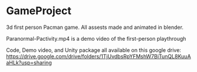 # GameProject

3d first person Pacman game.
All assests made and animated in blender.

Paranormal-Pactivity.mp4 is a demo video of the first-person playthrough

Code, Demo video, and Unity package all available on this google drive: https://drive.google.com/drive/folders/1TjUvdbsRpYFMshW7BiTunQL8KuuAaHLk?usp=sharing
